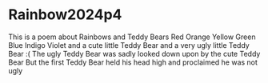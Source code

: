 # Rainbow2024p4
This is a poem about Rainbows and Teddy Bears
Red
Orange
Yellow
Green
Blue
Indigo
Violet
and a cute little Teddy Bear
and a very ugly little Teddy Bear :(
The ugly Teddy Bear was sadly looked down upon by the cute Teddy Bear
But the first Teddy Bear held his head high and proclaimed he was not ugly